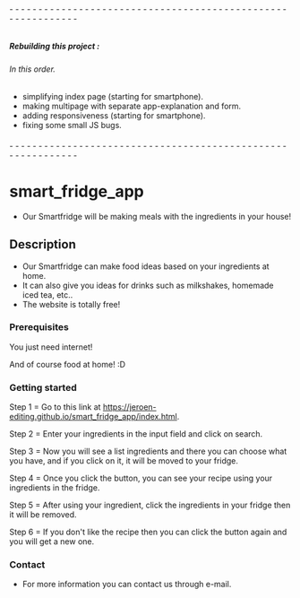 ###### - - - - - - - - - - - - - - - - - - - - - - - - - - - - - - - - - - - - - - - - - - - - - - - - - - - - - - - - - - - - 
##### Rebuilding this project :
###### In this order.

- simplifying index page (starting for smartphone).
- making multipage with separate app-explanation and form.
- adding responsiveness (starting for smartphone).
- fixing some small JS bugs.

###### - - - - - - - - - - - - - - - - - - - - - - - - - - - - - - - - - - - - - - - - - - - - - - - - - - - - - - - - - - - -



# smart_fridge_app

- Our Smartfridge will be making meals with the ingredients in your house!


## Description

- Our Smartfridge can make food ideas based on your ingredients at home.
- It can also give you ideas for drinks such as milkshakes, homemade iced tea, etc..
- The website is totally free!


### Prerequisites

You just need internet!

And of course food at home! :D

### Getting started

Step 1 = Go to this link at https://jeroen-editing.github.io/smart_fridge_app/index.html. 

Step 2 = Enter your ingredients in the input field and click on search.

Step 3 = Now you will see a list ingredients and there you can choose what you have,
and if you click on it, it will be moved to your fridge.

Step 4 = Once you click the button, you can see your recipe using your ingredients in the fridge.

Step 5 = After using your ingredient, click the ingredients in your fridge then it will be removed.

Step 6 = If you don't like the recipe then you can click the button again and you will get a new one.

### Contact

- For more information you can contact us through e-mail.